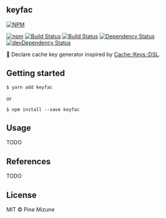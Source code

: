 keyfac
------

[![NPM](https://nodei.co/npm/keyfac.png?downloads=true&downloadRank=true&stars=true)](https://nodei.co/npm/keyfac/)

[![npm](https://img.shields.io/npm/v/keyfac.svg)](https://www.npmjs.org/package/keyfac)
[![Build Status](https://travis-ci.org/pine/keyfac.svg?branch=master)](https://travis-ci.org/pine/keyfac)
[![Build Status](https://img.shields.io/appveyor/ci/pine/keyfac/master.svg)](https://ci.appveyor.com/project/pine/keyfac/branch/master)
[![Dependency Status](https://img.shields.io/david/pine/keyfac.svg)](https://david-dm.org/pine/keyfac)
[![devDependency Status](https://img.shields.io/david/dev/pine/keyfac.svg)](https://david-dm.org/pine/keyfac#info=devDependencies)

:key: Declare cache key generator inspired by [Cache::Keys::DSL](https://github.com/karupanerura/Cache-Keys-DSL).

## Getting started

```
$ yarn add keyfac
```

or

```
$ npm install --save keyfac
```

## Usage
TODO

## References
TODO

## License
MIT &copy; Pine Mizune
